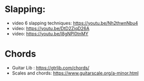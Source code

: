 # Slapping:
- video 6 slapping techniques: https://youtu.be/Nh2thwnNbu4
- video: https://youtu.be/DtD2ZiqD26A
- video: https://youtu.be/l8gNPl0tnMY

# Chords
- Guitar Lib : https://gtrlib.com/chords/
- Scales and chords: https://www.guitarscale.org/a-minor.html
